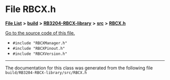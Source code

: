 
# File RBCX.h


[**File List**](files.md) **>** [**build**](dir_4fef79e7177ba769987a8da36c892c5f.md) **>** [**RB3204-RBCX-library**](dir_6e2f6bf38ad600996f360c484704d30b.md) **>** [**src**](dir_2fb57cfb6554052417264f60890e0af6.md) **>** [**RBCX.h**](_r_b_c_x_8h.md)

[Go to the source code of this file.](_r_b_c_x_8h_source.md)



* `#include "RBCXManager.h"`
* `#include "RBCXPinout.h"`
* `#include "RBCXVersion.h"`
























------------------------------
The documentation for this class was generated from the following file `build/RB3204-RBCX-library/src/RBCX.h`